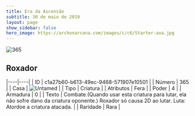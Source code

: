 ```yaml
---
title: Era da Ascensão
subtitle: 30 de maio de 2019
layout: page
show_sidebar: false
hero_image: https://archonarcana.com/images/c/c6/Starter-aoa.jpg
---
```


![365](https://cdn.keyforgegame.com/media/card_front/pt/435_365_H6C9CQ69JCW8_pt.png)

## Roxador

|----|----|
| ID | c1a27b60-b613-49ec-9468-571907e10501 |
| Número | 365 |
| Casa | ![Untamed](https://archonarcana.com/images/thumb/b/bd/Untamed.png/22px-Untamed.png "Indomados") |
| Tipo | Criatura |
| Atributos | Fera |
| Poder | 4 |
| Armadura | 0 |
| Texto | Combate.(Quando usar esta criatura para lutar, ela não sofre dano da  criatura oponente.) Roxador só causa 2D ao lutar. Luta: Atordoe a criatura atacada. |
| Raridade | Rara |
